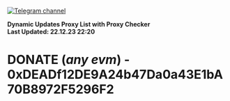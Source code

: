 [![Telegram channel](https://img.shields.io/endpoint?url=https://runkit.io/damiankrawczyk/telegram-badge/branches/master?url=https://t.me/n4z4v0d)](https://t.me/n4z4v0d) 

**Dynamic Updates Proxy List with Proxy Checker**  
**Last Updated: 22.12.23 22:20**

# DONATE (_any evm_) - 0xDEADf12DE9A24b47Da0a43E1bA70B8972F5296F2
